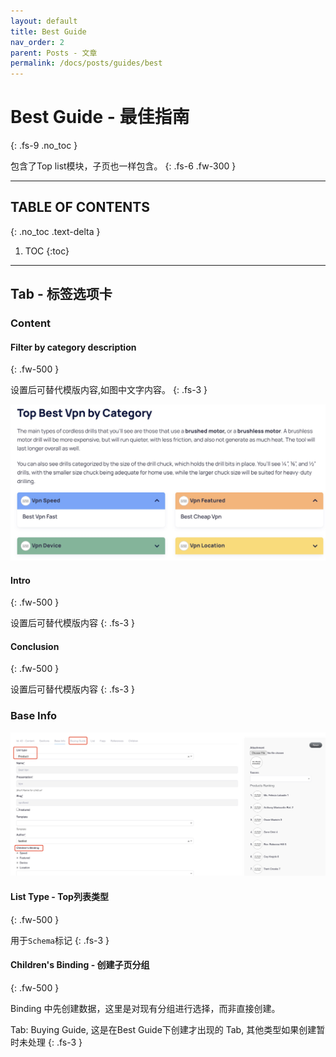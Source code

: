 ```yaml
---
layout: default
title: Best Guide
nav_order: 2
parent: Posts - 文章
permalink: /docs/posts/guides/best
---
```


# Best Guide - 最佳指南
{: .fs-9 .no_toc }

包含了Top list模块，子页也一样包含。
{: .fs-6 .fw-300 }

---

## TABLE OF CONTENTS
{: .no_toc .text-delta }

1. TOC
{:toc}

---


## Tab - 标签选项卡

### Content

#### Filter by category description
{: .fw-500 }

设置后可替代模版内容,如图中文字内容。
{: .fs-3 }

![Filter by categories](../../../assets/images/posts/index/filter_by_categories.jpg)

#### Intro
{: .fw-500 }

设置后可替代模版内容
{: .fs-3 }

#### Conclusion
{: .fw-500 }

设置后可替代模版内容
{: .fs-3 }

### Base Info

![Base Info](../../../assets/images/posts/index/base_info.jpg)

#### List Type - Top列表类型
{: .fw-500 }

用于`Schema`标记
{: .fs-3 }

#### Children's Binding - 创建子页分组
{: .fw-500 }

Binding 中先创建数据，这里是对现有分组进行选择，而非直接创建。

Tab: Buying Guide, 这是在Best Guide下创建才出现的 Tab, 其他类型如果创建暂时未处理
{: .fs-3 }


